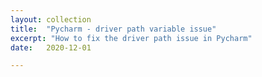 ```yaml
---
layout: collection
title:  "Pycharm - driver path variable issue"
excerpt: "How to fix the driver path issue in Pycharm"
date:   2020-12-01

---
```

